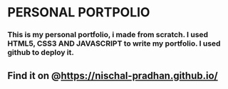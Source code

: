 # PERSONAL PORTPOLIO

### This is my personal portfolio, i made from scratch. I used HTML5, CSS3 AND JAVASCRIPT to write my portfolio. I used github to deploy it.

## Find it on @https://nischal-pradhan.github.io/ 

